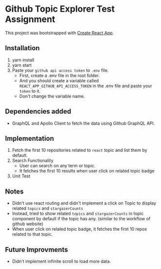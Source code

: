 # Github Topic Explorer Test Assignment

This project was bootstrapped with [Create React App](https://github.com/facebook/create-react-app).

## Installation

1. yarn install
2. yarn start
3. Paste your `github api access token` to `.env` file.
    - First, create a .env file in the root folder.
    - And you should create a variable called `REACT_APP_GITHUB_API_ACCESS_TOKEN` in the .env file and paste your `token` to it.
    - Don't change the variable name.

## Dependencies added

-   GraphQL and Apollo Client to fetch the data using Github GraphQL API.

## Implementation

1.  Fetch the first 10 repositories related to `react` topic and list them by default.
2.  Search Functionality
    -   User can search on any term or topic.
    -   It fetches the first 10 results when user click on related topic badge
3.  Unit Test

## Notes

-   Didn't use react routing and didn't implement a click on Topic to display related `topics` and `stargazerCounts`
-   Instead, tried to show related `topics` and `stargazerCounts` in topic component by default if the topic has any. (similar to the workflow of github website)
-   When user click on related topic badge, it fetches the first 10 repos related to that topic.

## Future Improvments

-   Didn't implement infinite scroll to load more data.
